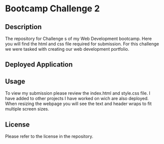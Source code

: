 # Bootcamp Challenge 2

## Description

The repository for Challenge s of my Web Development bootcamp. Here you will find the html and css file required for submission. For this challenge we were tasked with creating our web development portfolio.

## Deployed Application



## Usage

To view my submission please review the index.html and style.css file. I have added to other projects I have worked on wich are also deployed. When resizing the webpage you will see the text and header wraps to fit multiple screen sizes. 

## License

Please refer to the license in the repository. 

